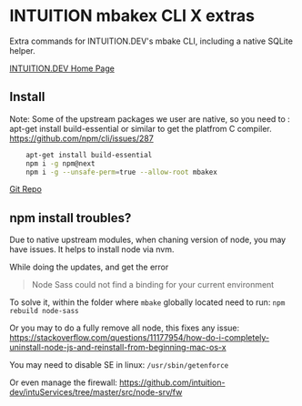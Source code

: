 
# INTUITION  mbakex CLI X extras


Extra commands for INTUITION.DEV's mbake CLI, including a native SQLite helper.


[INTUITION.DEV Home Page](https://www.INTUITION.DEV)

## Install

Note: Some of the upstream packages we user are native, so you need to : apt-get install build-essential or similar to get the platfrom C compiler. https://github.com/npm/cli/issues/287

```sh
    apt-get install build-essential
    npm i -g npm@next
    npm i -g --unsafe-perm=true --allow-root mbakex
```

[Git Repo](http://git.metabake.net)


## npm install troubles?

Due to native upstream modules, when chaning version of node, you may have issues. It helps to install node via nvm. 


While doing the updates, and get the error 
> Node Sass could not find a binding for your current environment


To solve it, within the folder where `mbake` globally located need to run:
`npm rebuild node-sass`

Or you may to do a fully remove all node, this fixes any issue:
https://stackoverflow.com/questions/11177954/how-do-i-completely-uninstall-node-js-and-reinstall-from-beginning-mac-os-x


You may need to disable SE in linux:
` /usr/sbin/getenforce `


Or even manage the firewall: https://github.com/intuition-dev/intuServices/tree/master/src/node-srv/fw
